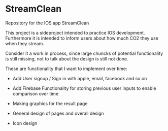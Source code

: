 # StreamClean

Repository for the IOS app StreamClean

This project is a sideproject intended to practice IOS development.
Furthermore it is intended to inform users about how much CO2 they use when they stream.

Consider it a work in process, since large chuncks of potential functionality is still missing, not to talk about the design is still not done.

These are functionality that I want to implement over time:

- Add User signup / Sign in with apple, email, facebook and so on

- Add Firebase Functionality for storing previous user inputs to enable comparison over time

- Making graphics for the result page

- General design of pages and overall design

- Icon design



